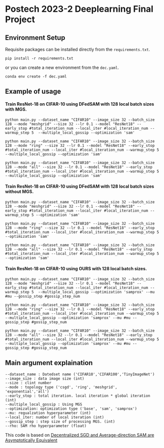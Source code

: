 # Postech 2023-2 Deeplearning Final Project

## Environment Setup
Requisite packages can be installed directly from the `requirements.txt`.
```
pip install -r requirements.txt
```

or you can create a new environment from the `dec.yaml`.
```
conda env create -f dec.yaml
```

## Example of usage

#### Train ResNet-18 on CIFAR-10 using DFedSAM with 128 local batch sizes with MGS.

```
python main.py --dataset_name "CIFAR10" --image_size 32 --batch_size 128 --mode "meshgrid" --size 32 --lr 0.1 --model "ResNet18" --early_stop #total_iteration_num --local_iter #local_iteration_num --warmup_step 5  --multiple_local_gossip --optimization 'sam'

python main.py --dataset_name "CIFAR10" --image_size 32 --batch_size 128 --mode "ring" --size 32 --lr 0.1 --model "ResNet18" --early_stop #total_iteration_num --local_iter #local_iteration_num --warmup_step 5  --multiple_local_gossip --optimization 'sam'  

python main.py --dataset_name "CIFAR10" --image_size 32 --batch_size 128 --mode "all" --size 32 --lr 0.1 --model "ResNet18" --early_stop #total_iteration_num --local_iter #local_iteration_num --warmup_step 5  --multiple_local_gossip --optimization 'sam' 
```


#### Train ResNet-18 on CIFAR-10 using DFedSAM with 128 local batch sizes without MGS.

```
python main.py --dataset_name "CIFAR10" --image_size 32 --batch_size 128 --mode "meshgrid" --size 32 --lr 0.1 --model "ResNet18" --early_stop #total_iteration_num --local_iter #local_iteration_num --warmup_step 5 --optimization 'sam'

python main.py --dataset_name "CIFAR10" --image_size 32 --batch_size 128 --mode "ring" --size 32 --lr 0.1 --model "ResNet18" --early_stop #total_iteration_num --local_iter #local_iteration_num --warmup_step 5  --optimization 'sam'

python main.py --dataset_name "CIFAR10" --image_size 32 --batch_size 128 --mode "all" --size 32 --lr 0.1 --model "ResNet18" --early_stop #total_iteration_num --local_iter #local_iteration_num --warmup_step 5  --optimization 'sam' 
```

#### Train ResNet-18 on CIFAR-10 using OURS with 128 local batch sizes.

```
python main.py --dataset_name "CIFAR10" --image_size 32 --batch_size 128 --mode "meshgrid" --size 32 --lr 0.1 --model "ResNet18" --early_stop #total_iteration_num --local_iter #local_iteration_num --warmup_step 5  --multiple_local_gossip --optimization 'samprox' --mu #mu --gossip_step #gossip_step_num

python main.py --dataset_name "CIFAR10" --image_size 32 --batch_size 128 --mode "ring" --size 32 --lr 0.1 --model "ResNet18" --early_stop #total_iteration_num --local_iter #local_iteration_num --warmup_step 5  --multiple_local_gossip --optimization 'samprox' --mu #mu --gossip_step #gossip_step_num

python main.py --dataset_name "CIFAR10" --image_size 32 --batch_size 128 --mode "all" --size 32 --lr 0.1 --model "ResNet18" --early_stop #total_iteration_num --local_iter #local_iteration_num --warmup_step 5  --multiple_local_gossip --optimization 'samprox' --mu #mu --gossip_step #gossip_step_num
```

## Main argument explaination

```
--dataset_name : Datedset name ('CIFAR10','CIFAR100','TinyImageNet')
--image_size : data image size (int)
--size : clint number
--mode : topology type ('csgd', 'ring', 'meshgrid', 'exponential','all')
--early_stop : total iteration. local iteration * global iteration (int)
--multiple_local_gossip : Using MGS
--optimization: optimization type ('base', 'sam', 'samprox')
--mu: regualzation hyperparameter (int)
--local_iter: number of local iteration (int)
--gossip_step : step size of processing MGS. (int)
--rho: SAM rho hyperparameter (float)
```

This code is based on [Decentralized SGD and Average-direction SAM are Asymptotically Equivalent](https://github.com/Raiden-Zhu/ICML-2023-DSGD-and-SAM)
